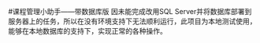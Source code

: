 #课程管理小助手——带数据库版
因未能完成改用SQL Server并将数据库部署到服务器上的任务，所以在没有环境支持下无法顺利运行，此项目为本地测试使用，能够在本地数据库的支持下，实现正常的各种操作。